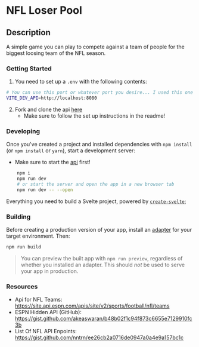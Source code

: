 # NFL Loser Pool

## Description

A simple game you can play to compete against a team of people for the biggest loosing team of the NFL season.

### Getting Started

1. You need to set up a ```.env``` with the following contents:
```bash
# You can use this port or whatever port you desire... I used this one becuase this is what the native api is set up for
VITE_DEV_API=http://localhost:8080
```

2. Fork and clone the api [here](https://github.com/freddysilber/nfl-loser-pool-api)
	* Make sure to follow the set up instructions in the readme!

### Developing

Once you've created a project and installed dependencies with `npm install` (or `npm install` or `yarn`), start a development server:

-   Make sure to start the [api]('https://github.com/freddysilber/nfl-loser-pool-api') first!

```bash
	npm i
	npm run dev
	# or start the server and open the app in a new browser tab
	npm run dev -- --open
```

Everything you need to build a Svelte project, powered by [`create-svelte`](https://github.com/sveltejs/kit/tree/master/packages/create-svelte);

### Building

Before creating a production version of your app, install an [adapter](https://kit.svelte.dev/docs#adapters) for your target environment. Then:

```bash
npm run build
```

> You can preview the built app with `npm run preview`, regardless of whether you installed an adapter. This should _not_ be used to serve your app in production.

### Resources

- Api for NFL Teams: https://site.api.espn.com/apis/site/v2/sports/football/nfl/teams
- ESPN Hidden API (GitHub): https://gist.github.com/akeaswaran/b48b02f1c94f873c6655e7129910fc3b
- List Of NFL API Enpoints: https://gist.github.com/nntrn/ee26cb2a0716de0947a0a4e9a157bc1c